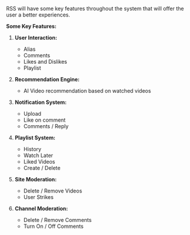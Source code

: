RSS will have some key features throughout the system that will offer the user a better experiences.

**Some Key Features:**

1. **User Interaction:**
    
    - Alias
    - Comments
    - Likes and Dislikes
    - Playlist
      
2. **Recommendation Engine:**
     - AI Video recommendation based on watched videos
       
3. **Notification System:**
    
     - Upload
     - Like on comment
     - Comments / Reply
       
4. **Playlist System:**
    
     - History
     - Watch Later
     - Liked Videos
     - Create / Delete 
       
5. **Site Moderation:**
    
	- Delete / Remove Videos
	- User Strikes
	
6. **Channel Moderation:**
    
	- Delete / Remove Comments
	- Turn On / Off Comments
	
